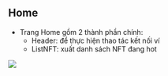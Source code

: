 ## Home
- Trang Home gồm 2 thành phần chính:
  + Header: để thực hiện thao tác kết nối ví
  + ListNFT: xuất danh sách NFT đang hot
<img src="https://github.com/dung99ttm/nftMa/blob/base-components/docs/images/base/card-basic-example.png?raw=true" />
